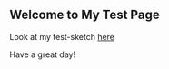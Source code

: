 ## Welcome to My Test Page

Look at my test-sketch [here](https://thehellomartian.github.io/thehellomartian-web/test-sketch.html)

Have a great day!
